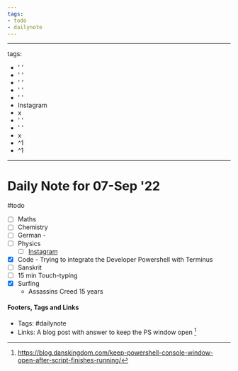 ```yaml
---
tags:
- todo
- dailynote
---
```


---
tags:
- ' '
- ' '
- ' '
- ' '
- ' '
- Instagram
- x
- ' '
- ' '
- x
- ^1
- ^1
---

# Daily Note for 07-Sep '22
#todo
- [ ] Maths
- [ ] Chemistry
- [ ] German - 
- [ ] Physics
	- [ ] [Instagram](https://www.instagram.com/physics.infographics/)
- [x] Code - Trying to integrate the Developer Powershell with Terminus
- [ ] Sanskrit
- [ ] 15 min Touch-typing
- [x] Surfing
	-  Assassins Creed 15 years


#### Footers, Tags and Links
- Tags: #dailynote 
- Links:  A blog post with answer to keep the PS window open [^1]

[^1]:https://blog.danskingdom.com/keep-powershell-console-window-open-after-script-finishes-running/